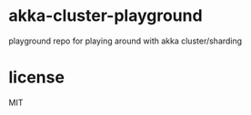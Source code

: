 # akka-cluster-playground

playground repo for playing around with akka cluster/sharding

# license

MIT
